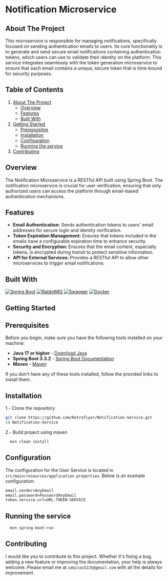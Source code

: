 <div>
    <h1>Notification Microservice</h1>
</div>

## About The Project

This microservice is responsible for managing notifications, specifically focused on sending authentication emails to users. Its core functionality is to generate and send secure email notifications containing 
authentication tokens, which users can use to validate their identity on the platform. This service integrates seamlessly with the token generation microservice to ensure that each email contains a unique, 
secure token that is time-bound for security purposes.

## Table of Contents

<ol>
    <li>
      <a href="#about-the-project">About The Project</a>
      <ul>
        <li><a href="#overview">Overview</a></li>
        <li><a href="#features">Features</a></li>
        <li><a href="#built-with">Built With</a></li>
      </ul>
    </li>
    <li>
      <a href="#getting-started">Getting Started</a>
      <ul>
        <li><a href="#prerequisites">Prerequisites</a></li>
        <li><a href="#installation">Installation</a></li>
        <li><a href="#configuration">Configuration</a></li>
        <li><a href="#running-the-service">Running the service</a></li>
      </ul>
    </li>
    <li>
      <a href="#contributing">Contributing</a>
    </li>
 </ol>

## Overview

The Notification Microservice is a RESTful API built using Spring Boot. The notification microservice is crucial for user verification, ensuring that only authorized users can access the platform through email-based 
authentication mechanisms.

## Features

<div>
  <ul>
      <li> <b>Email Authentication:</b> Sends authentication tokens to users' email addresses for secure login and identity verification.</li>
      <li> <b>Token Expiration Management:</b> Ensures that tokens included in the emails have a configurable expiration time to enhance security.</li>
      <li> <b>Security and Encryption: </b> Ensures that the email content, especially tokens, is encrypted during transit to protect sensitive information.</li>
    <li> <b>API for External Services:</b> Provides a RESTful API to allow other microservices to trigger email notifications.</li>
  </ul>
</div>


## Built With

[![Spring Boot][springboot.com]][springboot-url]
[![RabbitMQ][rabbitmq.com]][rabbitmq-url]
[![Swagger][swagger.com]][swagger-url]
[![Docker][docker.com]][docker-url]

<!-- GETTING STARTED -->
## Getting Started

## Prerequisites

Before you begin, make sure you have the following tools installed on your machine:

- **Java 17 or higher** - [Download Java](https://www.oracle.com/java/technologies/javase-downloads.html)
- **Spring Boot 3.3.2** - [Spring Boot Documentation](https://spring.io/projects/spring-boot)
- **Maven** - [Maven](https://maven.apache.org/install.html)

If you don't have any of these tools installed, follow the provided links to install them.


## Installation

1.- Clone the repository
   ```sh
   git clone https://github.com/Retrofiyer/Notification-Service.git
   cd Notification-Service
   ```
2.- Build project using maven
 ```sh
   mvn clean install
   ```

## Configuration

The configuration for the User Service is located in `src/main/resources/application.properties`. Below is an example configuration:

 ```sh
email.sender=AnyEmail
email.password=PasswordAnyEmail
token.service.url=URL-TOKEN-SERVICE
   ```

## Running the service

  ```sh
    mvn spring-boot:run
   ```

## Contributing

I would like you to contribute to this project. Whether it's fixing a bug, adding a new feature or improving the documentation, your help is always welcome. Please email me at `sebitas5225@gmail.com` with all the details for improvement.

<!-- LINKS & IMAGES -->

[docker.com]: https://img.shields.io/badge/Docker-black?style=for-the-badge&logo=docker&logoColor=white
[docker-url]: https://www.docker.com/
[springboot.com]: https://img.shields.io/badge/SpringBoot-black?style=for-the-badge&logo=springboot&logoColor=white
[springboot-url]: https://spring.io/projects/spring-boot
[java.com]: https://img.shields.io/badge/Java-black?style=for-the-badge&logo=java&logoColor=white
[java-url]: https://www.oracle.com/java/
[rabbitmq.com]: https://img.shields.io/badge/RabbitMQ-black?style=for-the-badge&logo=rabbitmq&logoColor=white
[rabbitmq-url]: https://www.rabbitmq.com/
[swagger.com]: https://img.shields.io/badge/Swagger-black?style=for-the-badge&logo=swagger&logoColor=white
[swagger-url]: https://swagger.io/
[postgresql.com]: https://img.shields.io/badge/PostgreSQL-black?style=for-the-badge&logo=postgresql&logoColor=white
[postgresql-url]: https://www.postgresql.org/
